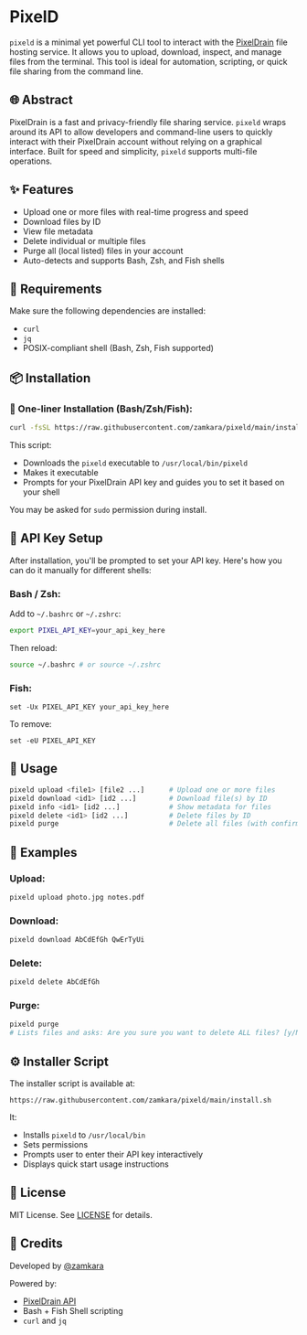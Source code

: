 # PixelD

`pixeld` is a minimal yet powerful CLI tool to interact with the [PixelDrain](https://pixelddrain.com) file hosting service. It allows you to upload, download, inspect, and manage files from the terminal. This tool is ideal for automation, scripting, or quick file sharing from the command line.

## 🌐 Abstract

PixelDrain is a fast and privacy-friendly file sharing service. `pixeld` wraps around its API to allow developers and command-line users to quickly interact with their PixelDrain account without relying on a graphical interface. Built for speed and simplicity, `pixeld` supports multi-file operations.

## ✨ Features

* Upload one or more files with real-time progress and speed
* Download files by ID
* View file metadata
* Delete individual or multiple files
* Purge all (local listed) files in your account
* Auto-detects and supports Bash, Zsh, and Fish shells

## 🔧 Requirements

Make sure the following dependencies are installed:

* `curl`
* `jq`
* POSIX-compliant shell (Bash, Zsh, Fish supported)

## 📦 Installation

### 🔁 One-liner Installation (Bash/Zsh/Fish):

```bash
curl -fsSL https://raw.githubusercontent.com/zamkara/pixeld/main/install.sh -o install.sh && sh install.sh && rm install.sh
```

This script:

* Downloads the `pixeld` executable to `/usr/local/bin/pixeld`
* Makes it executable
* Prompts for your PixelDrain API key and guides you to set it based on your shell

You may be asked for `sudo` permission during install.

## 🔐 API Key Setup

After installation, you'll be prompted to set your API key. Here's how you can do it manually for different shells:

### Bash / Zsh:

Add to `~/.bashrc` or `~/.zshrc`:

```bash
export PIXEL_API_KEY=your_api_key_here
```

Then reload:

```bash
source ~/.bashrc # or source ~/.zshrc
```

### Fish:

```fish
set -Ux PIXEL_API_KEY your_api_key_here
```

To remove:

```fish
set -eU PIXEL_API_KEY
```

## 🚀 Usage

```bash
pixeld upload <file1> [file2 ...]      # Upload one or more files
pixeld download <id1> [id2 ...]        # Download file(s) by ID
pixeld info <id1> [id2 ...]            # Show metadata for files
pixeld delete <id1> [id2 ...]          # Delete files by ID
pixeld purge                           # Delete all files (with confirmation)
```

## 🧪 Examples

### Upload:

```bash
pixeld upload photo.jpg notes.pdf
```

### Download:

```bash
pixeld download AbCdEfGh QwErTyUi
```

### Delete:

```bash
pixeld delete AbCdEfGh
```

### Purge:

```bash
pixeld purge
# Lists files and asks: Are you sure you want to delete ALL files? [y/N]
```

## ⚙ Installer Script

The installer script is available at:

```
https://raw.githubusercontent.com/zamkara/pixeld/main/install.sh
```

It:

* Installs `pixeld` to `/usr/local/bin`
* Sets permissions
* Prompts user to enter their API key interactively
* Displays quick start usage instructions

## 📜 License

MIT License. See [LICENSE](LICENSE) for details.

## 🙇 Credits

Developed by [@zamkara](https://github.com/zamkara)

Powered by:

* [PixelDrain API](https://pixelddrain.com)
* Bash + Fish Shell scripting
* `curl` and `jq`
